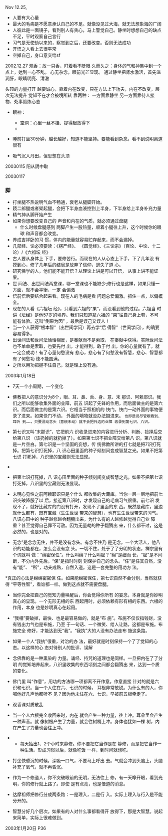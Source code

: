Nov 12.25,
* 人要有大心量
* 最大的毛病是不愿意承认自己的不足。就像没见过大海，就无法想象海的广阔
* 人彼此是一面镜子，看到别人有贪心，马上警觉自己。静坐时想想自己的缺点不足，平时观察自己言行
* 习气是无使劫以来的，察觉到之后，还要改变。否则无法成功
* 开悟之人看上去很平常
* 空掉自己，身口意交给sf

2002.12.27
观香：放一只香，盯着看不眨眼
  久而久之：身体的气和神集中到一个点上，达到一心不乱。
  心无杂念，眼前光芒显现。
  通过静坐把肾水激活，首先滋润肝，眼睛明亮、清澈
  
头顶的力量打开
越要诚心，靠着内在改变，只在方法上下功夫，内在不改变，层次无法提升
觉知不在才会被境所转
靠两种：
  一方面靠静坐
  另一方面靠待人接物、处事锻炼心态
 
* 眼神：
  * 空洞：心里一丝不挂、提得起放得下
  * 
  
* 睡前打坐30分钟，越长越好，知道不能坚持。要能看到杂念。看不到说明离道很有
  
* 吸气沉入丹田，但思想在头顶

20030115
阳从阴中取

20030117
### 脚
* 打坐腿不热说明气血不畅通，衰老从腿脚开始。
* 跷二郎腿或者架起腿，会把下半身血液控到上半身，下半身给上半身补充力量
* 精气神从脚开始产生
* 如果你想要改变自己的 声音和内在的气质，就必须通过盘腿
  * 什么时候盘腿感到 两脚产生一股热量，顺着小腿往上升，这个时候你的眼球 和声音都会改变。
* 养成吉祥卧的习 惯，体内的能量就容易贮存起来，而不会漏掉。
* 几部经、论必须要读：《楞严经》、 《圆觉经》、《三论宗》（百论、中论、十二论）/《六祖坛 经》
* 古人要从身体上 下手，要修苦行。而现在的人从心态上下手，下了几年没 有摸到心，修了几年后的结局是放弃了信仰，退失了道 心。
* 研究佛学的人，他们能不能开悟？从理论上讲是可以开悟， 从事上讲不能证果。
* 世 间法、出世间法两堂课，哪一堂课也不能缺少;修行也是这样，如果只懂一方面，就不会平衡，一定 会偏激
* 悟前悟后要结合起来看。现在人的毛病是看 问题总爱偏激。抓住一点，以偏概全。
* 现在的人看《六祖坛 经》，只看到六祖的“果”，而没看到他的过程。六祖当 时讲《坛经》是他57岁的境界。我们只知道拿六祖的 “果”往自己身上套，不可能有体验。这叫“倒果为因” ，最后是误己又误人！
* 当一个人获得“根本智”（出世间学问）再去学“后 得智”（世间学问），的确要容易得多。
* 出世间法和世间法恰恰相反，是奉献而不是索取， 在奉献中获得。实际世间法也不单单是索取，也要先付 出，才能得到。敢于付 出，你的心量就有了。就一定会成功！有了心量何愁没有 悲心，悲心有了何愁没有智慧，悲心、智慧都有了何愁功 德不能圆满。
* 之所以用功把握不住自己，就是理上没有通。


2003年1月18日
* 7天一个小周期，一个变化
* 佛教把人的意识分为8个，眼、耳、鼻、舌、身、意、末 那识、阿赖耶识。我们之所以能够收集外面的业障，前五 识起了先锋的作用，而后面做主的是第六识。而后面做主的是第六识。它相当于照相机的 快门。快门一动外面的事物便录了进来。如果快门不动， 外面的境物就没办法摄进来。
```也即是说尽管眼看到、耳听 到……，只要没动念头（意根未动）就不会把外边的业障 收录到第七识、八识。```
* 第七识又叫“末那识”，它把前六 识收录进来的内容进行分析、判断、捡择后交给第八识 （该扔掉的就扔掉了）。如果第七识不把业障交给第八 识，第八识就是一片空白。第七识是一个坚固的妄想，传 统佛教所讲的打七就是把7识打死掉。把第七识打死掉，八 识心田里面的种子倾刻间变成智慧之光。如果不把第七识 打死掉，八识里的宝藏则无法显现。
* 
* 把第七识打死掉，八 识心田里面的种子倾刻间变成智慧之光。如果不把第七识 打死掉，八识里的宝藏则无法显现。
* 未明心见性之前阿赖耶识只是个什么 都收集的大藏库。当你一层一层地把前七识突破降服了以 后，接近第八识时，才发现自己的毛病习气很重。前七识 发现不了，就好比藏库的门没有打开，发现不了里面的东 西。既然是藏库，里边就什么都有，既有宝藏（生生世世 带来的智慧），也有生生世世带来的习气。八识心田中的 种子越修越会翻腾出来，为什么有的人越修越觉得自己业 障重？甚至觉得自己罪不可赦。因为无量劫的种子翻腾出 来，什么都干过，这是必然的，也是对的。

* 无念”是念念无住，并不是没有念头。有念不住乃 是无念。一个大活人，他八识的功能都在，怎么会没有念 头。一切不住，处于了了分明的状态，禅宗里有个词就叫 做：“绵密保任”。什么叫绵？什么叫密？“绵”是细而 长，“密”是不间断，不分内外先后。“保”是指时时刻 刻保护自己的念头。“任”是任其自然，没有“能”、 “所”，功夫成熟，自然入道。这是一套完整的用功方 法。

*真正的心法是绵绵密密保 任。如果能绵密保任，第七识自然不会分别，当然就获得 “平等性智”，看谁都一样。做到这点就不需要盘腿。
* 当你完全把自己的觉知力量唤醒后，你会觉得你所有 的妄念，本身就是你妙明真心的显现。一个无形无相的东 西起用时，必须依赖有形有相的东西。六根的作用，本身 也是妙明真心在起用。
* “我相”要破掉，最快、也是最容易做的，就是“布 施”。布施不仅仅指钱财，没有钱出力气也是布施，乃至 于一句话、一个微笑、给人让路，这都是布施。布施完全 修好，才能达到无“我”。“我执”大的人没有办法走布 施这条路。
* 如果一个人“我执”很重，对治的办 法，最好就是时刻保持一个了了觉知的心态。以这样的心 态对待别人的批评、误解
* 念佛靠的是一种熏染的 力量。诵经、持咒的道理也是同样。一旦把内在了了分明 的觉知培养起来，八识里收集的东西顷刻之间都会翻腾出 来，达到一个质的变化。
* 佛门里 叫“作意”，用功的方法哪一项都离不开作意。作意直接 针对的就是六识和七识。当一个人住在六、七识的时候， 耳根非常敏锐。为什么有的人，你喊他好几声他都听不 见？因为他未住在六、七识，早被前五根牵走了。
* 观香课对质散乱
* 当一个人六根完全收回来时，内在 就会产生一种力量，往上冲。耳朵里会产生一种声音。就 像树根产生了力量，就会往树梢上冲。身体也犹如一棵 树，内在产生了力量也会往上冲。
* * 每天抽出1、2个小时来静修。你不要把它当作是在 静修，而是把它当作一种生活。形成习惯以后，就像吃饭 一样，到时间就想吃。

* 打坐快昏沉的时候，深吸一口气，不要马上呼出 去。气就会冲到头脑上，头脑补充了氧气，就不再昏沉。

* 作为一个修道人，你不突破眼前的无明，无法往上 修，有一天睁开眼，看到光明，你的修行就上路了。即使 是有点亮，也是悟道的消息。

* 达摩祖师把修行分成两条路：一是理入，二是行 入。实际上理入与行入是不能分开的。

* 智慧分好几个层次。如果有的人对什么事都看得开 放得下，那是大智慧。说起来简单，实际上很难做到。

2003年1月20日 P36
